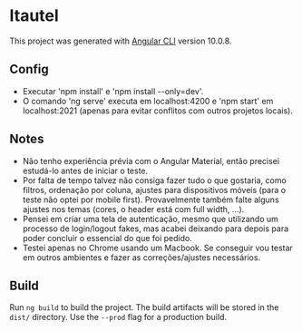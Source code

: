 # Itautel

This project was generated with [Angular CLI](https://github.com/angular/angular-cli) version 10.0.8.

## Config

- Executar 'npm install' e 'npm install --only=dev'.
- O comando 'ng serve' executa em localhost:4200 e 'npm start' em localhost:2021 (apenas para evitar conflitos com outros projetos locais).

## Notes

- Não tenho experiência prévia com o Angular Material, então precisei estudá-lo antes de iniciar o teste.
- Por falta de tempo talvez não consiga fazer tudo o que gostaria, como filtros, ordenação por coluna, ajustes para dispositivos móveis (para o teste não optei por mobile first). Provavelmente também falte alguns ajustes nos temas (cores, o header está com full width, ...).
- Pensei em criar uma tela de autenticação, mesmo que utilizando um processo de login/logout fakes, mas acabei deixando para depois para poder concluir o essencial do que foi pedido.
- Testei apenas no Chrome usando um Macbook. Se conseguir vou testar em outros ambientes e fazer as correções/ajustes necessários.

## Build

Run `ng build` to build the project. The build artifacts will be stored in the `dist/` directory. Use the `--prod` flag for a production build.
